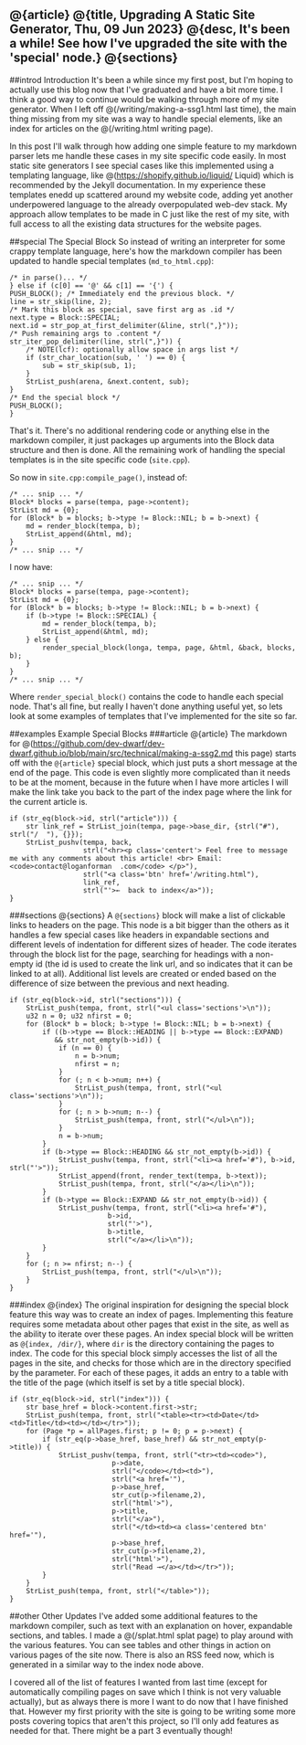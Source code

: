 @{article}
@{title, Upgrading A Static Site Generator, Thu, 09 Jun 2023}
@{desc, It's been a while! See how I've upgraded the site with the 'special' node.}
@{sections}
---
##introd Introduction
It's been a while since my first post, but I'm hoping to actually use this blog now that I've graduated and have a bit more time. I think a good way to continue would be walking through more of my site generator. When I left off @(/writing/making-a-ssg1.html last time), the main thing missing from my site was a way to handle special elements, like an index for articles on the @(/writing.html writing page).


In this post I'll walk through how adding one simple feature to my markdown parser lets me handle these cases in my site specific code easily. In most static site generators I see special cases like this implemented using a templating language, like @(https://shopify.github.io/liquid/ Liquid) which is recommended by the Jekyll documentation. In my experience these templates enedd up scattered around my website code, adding yet another underpowered language to the already overpopulated web-dev stack. My approach allow templates to be made in C just like the rest of my site, with full access to all the existing data structures for the website pages.

##special The Special Block
So instead of writing an interpreter for some crappy template language, here's how the markdown compiler has been updated to handle special templates (`md_to_html.cpp`):
```
/* in parse()... */
} else if (c[0] == '@' && c[1] == '{') {
PUSH_BLOCK(); /* Immediately end the previous block. */
line = str_skip(line, 2);
/* Mark this block as special, save first arg as .id */
next.type = Block::SPECIAL;
next.id = str_pop_at_first_delimiter(&line, strl(",}"));
/* Push remaining args to .content */
str_iter_pop_delimiter(line, strl(",}")) {
    /* NOTE(lcf): optionally allow space in args list */
    if (str_char_location(sub, ' ') == 0) {
        sub = str_skip(sub, 1);
    }
    StrList_push(arena, &next.content, sub);
}
/* End the special block */
PUSH_BLOCK();
}
```
That's it. There's no additional rendering code or anything else in the markdown compiler, it just packages up arguments into the Block data structure and then is done. All the remaining work of handling the special templates is in the site specific code (`site.cpp`).

So now in `site.cpp:compile_page()`, instead of:
```
/* ... snip ... */
Block* blocks = parse(tempa, page->content);
StrList md = {0};
for (Block* b = blocks; b->type != Block::NIL; b = b->next) {
    md = render_block(tempa, b);
    StrList_append(&html, md);
}
/* ... snip ... */
```

I now have:
```
/* ... snip ... */
Block* blocks = parse(tempa, page->content);
StrList md = {0};
for (Block* b = blocks; b->type != Block::NIL; b = b->next) {
    if (b->type != Block::SPECIAL) {
        md = render_block(tempa, b);
        StrList_append(&html, md);
    } else {
        render_special_block(longa, tempa, page, &html, &back, blocks, b);
    }
}
/* ... snip ... */
```
Where `render_special_block()` contains the code to handle each special node. That's all fine, but really I haven't done anything useful yet, so lets look at some examples of templates that I've implemented for the site so far.

##examples Example Special Blocks
###article @{article}
The markdown for @(https://github.com/dev-dwarf/dev-dwarf.github.io/blob/main/src/technical/making-a-ssg2.md this page) starts off with the `@{article}` special block, which just puts a short message at the end of the page. This code is even slightly more complicated than it needs to be at the moment, because in the future when I have more articles I will make the link take you back to the part of the index page where the link for the current article is.
```
if (str_eq(block->id, strl("article"))) {
    str link_ref = StrList_join(tempa, page->base_dir, {strl("#"), strl("/  "), {}});
    StrList_pushv(tempa, back,
                  strl("<hr><p class='centert'> Feel free to message me with any comments about this article! <br> Email: <code>contact@loganforman  .com</code> </p>"),
                  strl("<a class='btn' href='/writing.html"),
                  link_ref,
                  strl("'>←  back to index</a>"));
}
```
###sections @{sections}
A `@{sections}` block will make a list of clickable links to headers on the page. This node is a bit bigger than the others as it handles a few special cases like headers in expandable sections and different levels of indentation for different sizes of header. The code iterates through the block list for the page, searching for headings with a non-empty id (the id is used to create the link url, and so indicates that it can be linked to at all). Additional list levels are created or ended based on the difference of size between the previous and next heading.
```
if (str_eq(block->id, strl("sections"))) {
    StrList_push(tempa, front, strl("<ul class='sections'>\n"));
    u32 n = 0; u32 nfirst = 0;
    for (Block* b = block; b->type != Block::NIL; b = b->next) {
        if ((b->type == Block::HEADING || b->type == Block::EXPAND)
           && str_not_empty(b->id)) {
            if (n == 0) {
                n = b->num;
                nfirst = n;
            }
            for (; n < b->num; n++) {
                StrList_push(tempa, front, strl("<ul class='sections'>\n"));
            }
            for (; n > b->num; n--) {
                StrList_push(tempa, front, strl("</ul>\n"));
            }
            n = b->num;
        }
        if (b->type == Block::HEADING && str_not_empty(b->id)) {
            StrList_pushv(tempa, front, strl("<li><a href='#"), b->id, strl("'>"));
            StrList_append(front, render_text(tempa, b->text));
            StrList_push(tempa, front, strl("</a></li>\n"));
        }
        if (b->type == Block::EXPAND && str_not_empty(b->id)) {
            StrList_pushv(tempa, front, strl("<li><a href='#"),
                        b->id,
                        strl("'>"),
                        b->title,
                        strl("</a></li>\n"));
        }
    }
    for (; n >= nfirst; n--) {
        StrList_push(tempa, front, strl("</ul>\n"));
    }
}
```
###index @{index}
The original inspiration for designing the special block feature this way was to create an index of pages. Implementing this feature requires some metadata about other pages that exist in the site, as well as the ability to iterate over these pages. An index special block will be written as `@{index, /dir/}`, where `dir` is the directory containing the pages to index. The code for this special block simply accesses the list of all the pages in the site, and checks for those which are in the directory specified by the parameter. For each of these pages, it adds an entry to a table with the title of the page (which itself is set by a title special block).

```
if (str_eq(block->id, strl("index"))) {
    str base_href = block->content.first->str;
    StrList_push(tempa, front, strl("<table><tr><td>Date</td><td>Title</td><td></td></tr>"));
    for (Page *p = allPages.first; p != 0; p = p->next) {
        if (str_eq(p->base_href, base_href) && str_not_empty(p->title)) {
            StrList_pushv(tempa, front, strl("<tr><td><code>"),
                         p->date,
                         strl("</code></td><td>"),
                         strl("<a href='"),
                         p->base_href,
                         str_cut(p->filename,2),
                         strl("html'>"),
                         p->title,
                         strl("</a>"),
                         strl("</td><td><a class='centered btn' href='"),
                         p->base_href,
                         str_cut(p->filename,2),
                         strl("html'>"),
                         strl("Read →</a></td></tr>"));
        }
    }
    StrList_push(tempa, front, strl("</table>"));
}
```
##other Other Updates
I've added some additional features to the markdown compiler, such as text with an explanation on hover, expandable sections, and tables. I made a @(/splat.html splat page) to play around with the various features. You can see tables and other things in action on various pages of the site now. There is also an RSS feed now, which is generated in a similar way to the index node above. 

I covered all of the list of features I wanted from last time (except for automatically compiling pages on save which I think is not very valuable actually), but as always there is more I want to do now that I have finished that. However my first priority with the site is going to be writing some more posts covering topics that aren't this project, so I'll only add features as needed for that. There might be a part 3 eventually though!

